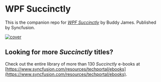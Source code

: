 # WPF Succinctly

This is the companion repo for [*WPF Succinctly*](https://www.syncfusion.com/resources/techportal/details/ebooks/wpf_succinctly) by Buddy James. Published by Syncfusion.

[![cover](https://github.com/SyncfusionSuccinctlyE-Books/WPF-Succinctly/blob/master/cover.png)](https://www.syncfusion.com/resources/techportal/details/ebooks/wpf_succinctly)

## Looking for more _Succinctly_ titles?

Check out the entire library of more than 130 _Succinctly_ e-books at [https://www.syncfusion.com/resources/techportal/ebooks](https://www.syncfusion.com/resources/techportal/ebooks).
